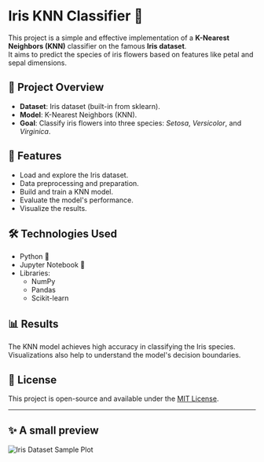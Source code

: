 # Iris KNN Classifier 🌸

This project is a simple and effective implementation of a **K-Nearest Neighbors (KNN)** classifier on the famous **Iris dataset**.  
It aims to predict the species of iris flowers based on features like petal and sepal dimensions.

## 📂 Project Overview

- **Dataset**: Iris dataset (built-in from sklearn).
- **Model**: K-Nearest Neighbors (KNN).
- **Goal**: Classify iris flowers into three species: *Setosa*, *Versicolor*, and *Virginica*.

## 🚀 Features

- Load and explore the Iris dataset.
- Data preprocessing and preparation.
- Build and train a KNN model.
- Evaluate the model's performance.
- Visualize the results.

## 🛠️ Technologies Used

- Python 🐍
- Jupyter Notebook 📒
- Libraries:
  - NumPy
  - Pandas
  - Scikit-learn


## 📊 Results

The KNN model achieves high accuracy in classifying the Iris species.  
Visualizations also help to understand the model's decision boundaries.

## 📄 License

This project is open-source and available under the [MIT License](LICENSE).

---

## ✨ A small preview

![Iris Dataset Sample Plot]((https://huggingface.co/datasets/scikit-learn/iris))
